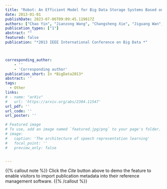 ```yaml
---
title: "Robot: An Efficient Model for Big Data Storage Systems Based on Erasure Coding"
date: 2013-01-01
publishDate: 2023-07-06T09:09:45.119817Z
authors: ["Chao Yin", "Jianzong Wang", "Changsheng Xie", "Jiguang Wan", "Changlin Long", "Wenjuan Bi"]
publication_types: ["1"]
abstract: ""
featured: false
publication: "*2013 IEEE International Conference on Big Data *"



corresponding_author:
    - ''
    - 'Corresponding author'
publication_short: In *BigData2013*
abstract: ''
tags:
  - Other
links:
# - name: "arXiv"
#   url: 'https://arxiv.org/abs/2304.11547'
url_pdf: ''
url_code: ''
url_poster: ''

# Featured image
# To use, add an image named `featured.jpg/png` to your page's folder.
# image:
#   caption: 'The architecture of speech representation learning'
#   focal_point: ''
#   preview_only: false


---
```


{{% callout note %}}
Click the _Cite_ button above to demo the feature to enable visitors to import publication metadata into their reference management software.
{{% /callout %}}



